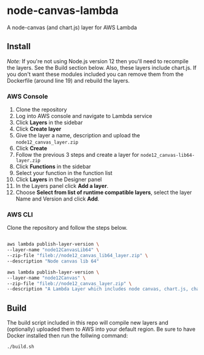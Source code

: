 # node-canvas-lambda

A node-canvas (and chart.js) layer for AWS Lambda

## Install

*Note:* 
If you're not using Node.js version 12 then you'll need to recompile the layers.
See the Build section below. Also, these layers include chart.js. If you don't
want these modules included you can remove them from the Dockerfile (around line
19) and rebuild the layers.

### AWS Console
1.  Clone the repository
1.  Log into AWS console and navigate to Lambda service
1.  Click **Layers** in the sidebar
1.  Click **Create layer**
1.  Give the layer a name, description and upload the `node12_canvas_layer.zip`
1.  Click **Create**
1.  Follow the previous 3 steps and create a layer for `node12_canvas-lib64-layer.zip`
1.  Click **Functions** in the sidebar
1.  Select your function in the function list
1.  Click **Layers** in the Designer panel
1.  In the Layers panel click **Add a layer**.
1.  Choose **Select from list of runtime compatible layers**, select the layer
Name and Version and click **Add**.

### AWS CLI

Clone the repository and follow the steps below.

```zsh

aws lambda publish-layer-version \
--layer-name "node12CanvasLib64" \
--zip-file "fileb://node12_canvas_lib64_layer.zip" \
--description "Node canvas lib 64"

aws lambda publish-layer-version \
--layer-name "node12Canvas" \
--zip-file "fileb://node12_canvas_layer.zip" \
--description "A Lambda Layer which includes node canvas, chart.js, chartjs-node-canvas, chartjs-plugin-datalabels"

```

## Build

The build script included in this repo will compile new layers and (optionally)
uploaded them to AWS into your default region. Be sure to have Docker installed
then run the follwing command:

```zsh
./build.sh
```